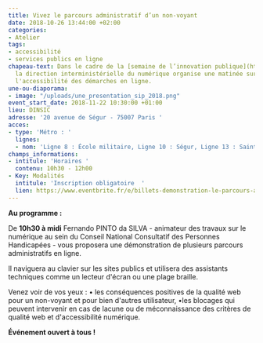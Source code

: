```yaml
---
title: Vivez le parcours administratif d’un non-voyant
date: 2018-10-26 13:44:00 +02:00
categories:
- Atelier
tags:
- accessibilité
- services publics en ligne
chapeau-text: Dans le cadre de la [semaine de l’innovation publique](http://www.modernisation.gouv.fr/la-semaine-de-linnovation-publique){:target="_blank"},
  la direction interministérielle du numérique organise une matinée sur le thème de
  l'accessibilité des démarches en ligne.
une-ou-diaporama:
- image: "/uploads/une_presentation_sip_2018.png"
event_start_date: 2018-11-22 10:30:00 +01:00
lieu: DINSIC
adresse: '20 avenue de Ségur - 75007 Paris '
acces:
- type: 'Métro : '
  lignes:
  - nom: 'Ligne 8 : École militaire, Ligne 10 : Ségur, Ligne 13 : Saint-François-Xavier'
champs_informations:
- intitule: 'Horaires '
  contenu: 10h30 - 12h00
- Key: Modalités
  intitule: 'Inscription obligatoire  '
  lien: https://www.eventbrite.fr/e/billets-demonstration-le-parcours-administratif-en-ligne-dun-non-voyant-52226952220
---
```


**Au programme :**

De **10h30 à midi** Fernando PINTO da SILVA - animateur des travaux sur le numérique au sein du Conseil National Consultatif des Personnes Handicapées - vous proposera une  démonstration de plusieurs parcours administratifs en ligne.
 
Il naviguera au clavier sur les sites publics et utilisera des assistants techniques comme un lecteur d'écran ou une plage braille.

Venez voir de vos yeux :
• les conséquences positives de la qualité web pour un non-voyant et pour bien d'autres utilisateur, 
•les blocages qui peuvent intervenir en cas de lacune ou de méconnaissance des critères de qualité web et d'accessibilité numérique.

 
**Événement ouvert à tous !** 
